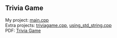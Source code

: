 ## Trivia Game
My project: [main.cpp](https://github.com/Kensukeken/ICS3U-Gleasons_Class_In_LDSS/blob/main/My%20Projects/Trivia%20Game/main.cpp)<br/>
Extra projects: [triviagame.cpp](https://github.com/Kensukeken/ICS3U-Gleasons_Class_In_LDSS/blob/main/My%20Projects/Trivia%20Game/triviagame_normal.cpp), [using_std_string.cpp](https://github.com/Kensukeken/ICS3U-Gleasons_Class_In_LDSS/blob/main/My%20Projects/Trivia%20Game/using_std_string.cpp) <br/>
PDF: [Trivia Game](https://github.com/Kensukeken/ICS3U-Gleasons_Class_In_LDSS/blob/main/My%20Projects/Trivia%20Game/Trivia%20Game.pdf)
